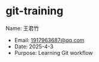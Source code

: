 # git-training
Name: 王君竹
- Email: 1917963687@qq.com
- Date: 2025-4-3
- Purpose: Learning Git workflow